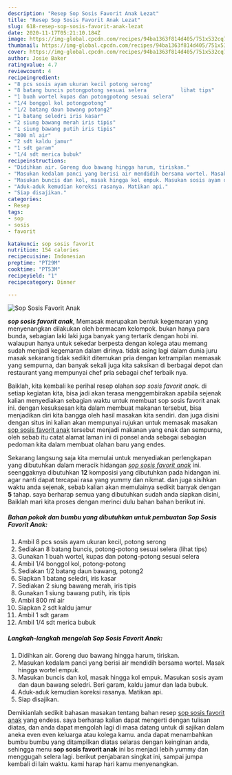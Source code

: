 ```yaml
---
description: "Resep Sop Sosis Favorit Anak Lezat"
title: "Resep Sop Sosis Favorit Anak Lezat"
slug: 618-resep-sop-sosis-favorit-anak-lezat
date: 2020-11-17T05:21:10.184Z
image: https://img-global.cpcdn.com/recipes/94ba1363f814d405/751x532cq70/sop-sosis-favorit-anak-foto-resep-utama.jpg
thumbnail: https://img-global.cpcdn.com/recipes/94ba1363f814d405/751x532cq70/sop-sosis-favorit-anak-foto-resep-utama.jpg
cover: https://img-global.cpcdn.com/recipes/94ba1363f814d405/751x532cq70/sop-sosis-favorit-anak-foto-resep-utama.jpg
author: Josie Baker
ratingvalue: 4.7
reviewcount: 4
recipeingredient:
- "8 pcs sosis ayam ukuran kecil potong serong"
- "8 batang buncis potongpotong sesuai selera           lihat tips"
- "1 buah wortel kupas dan potongpotong sesuai selera"
- "1/4 bonggol kol potongpotong"
- "1/2 batang daun bawang potong2"
- "1 batang seledri iris kasar"
- "2 siung bawang merah iris tipis"
- "1 siung bawang putih iris tipis"
- "800 ml air"
- "2 sdt kaldu jamur"
- "1 sdt garam"
- "1/4 sdt merica bubuk"
recipeinstructions:
- "Didihkan air. Goreng duo bawang hingga harum, tiriskan."
- "Masukan kedalam panci yang berisi air mendidih bersama wortel. Masak hingga wortel empuk."
- "Masukan buncis dan kol, masak hingga kol empuk. Masukan sosis ayam dan daun bawang seledri. Beri garam, kaldu jamur dan lada bubuk."
- "Aduk-aduk kemudian koreksi rasanya. Matikan api."
- "Siap disajikan."
categories:
- Resep
tags:
- sop
- sosis
- favorit

katakunci: sop sosis favorit 
nutrition: 154 calories
recipecuisine: Indonesian
preptime: "PT29M"
cooktime: "PT53M"
recipeyield: "1"
recipecategory: Dinner

---
```



![Sop Sosis Favorit Anak](https://img-global.cpcdn.com/recipes/94ba1363f814d405/751x532cq70/sop-sosis-favorit-anak-foto-resep-utama.jpg)

<b><i>sop sosis favorit anak</i></b>, Memasak merupakan bentuk kegemaran yang menyenangkan dilakukan oleh bermacam kelompok. bukan hanya para bunda, sebagian laki laki juga banyak yang tertarik dengan hobi ini. walaupun hanya untuk sekedar berpesta dengan kolega atau memang sudah menjadi kegemaran dalam dirinya. tidak asing lagi dalam dunia juru masak sekarang tidak sedikit ditemukan pria dengan ketrampilan memasak yang sempurna, dan banyak sekali juga kita saksikan di berbagai depot dan restaurant yang mempunyai chef pria sebagai chef terbaik nya.



Baiklah, kita kembali ke perihal resep olahan <i>sop sosis favorit anak</i>. di setiap kegiatan kita, bisa jadi akan terasa menggembirakan apabila sejenak kalian menyediakan sebagian waktu untuk membuat sop sosis favorit anak ini. dengan kesuksesan kita dalam membuat makanan tersebut, bisa menjadikan diri kita bangga oleh hasil masakan kita sendiri. dan juga disini dengan situs ini kalian akan mempunyai rujukan untuk memasak masakan <u>sop sosis favorit anak</u> tersebut menjadi makanan yang enak dan sempurna, oleh sebab itu catat alamat laman ini di ponsel anda sebagai sebagian pedoman kita dalam membuat olahan baru yang endes.


Sekarang langsung saja kita memulai untuk menyediakan perlengkapan yang dibutuhkan dalam meracik hidangan <u><i>sop sosis favorit anak</i></u> ini. seenggaknya dibutuhkan <b>12</b> komposisi yang dibutuhkan pada hidangan ini. agar nanti dapat tercapai rasa yang yummy dan nikmat. dan juga sisihkan waktu anda sejenak, sebab kalian akan memulainya sedikit banyak dengan <b>5</b> tahap. saya berharap semua yang dibutuhkan sudah anda siapkan disini, Baiklah mari kita proses dengan merinci dulu bahan bahan berikut ini.

<!--inarticleads1-->

##### Bahan pokok dan bumbu yang dibutuhkan untuk pembuatan Sop Sosis Favorit Anak:

1. Ambil 8 pcs sosis ayam ukuran kecil, potong serong
1. Sediakan 8 batang buncis, potong-potong sesuai selera           (lihat tips)
1. Gunakan 1 buah wortel, kupas dan potong-potong sesuai selera
1. Ambil 1/4 bonggol kol, potong-potong
1. Sediakan 1/2 batang daun bawang, potong2
1. Siapkan 1 batang seledri, iris kasar
1. Sediakan 2 siung bawang merah, iris tipis
1. Gunakan 1 siung bawang putih, iris tipis
1. Ambil 800 ml air
1. Siapkan 2 sdt kaldu jamur
1. Ambil 1 sdt garam
1. Ambil 1/4 sdt merica bubuk




<!--inarticleads2-->

##### Langkah-langkah mengolah Sop Sosis Favorit Anak:

1. Didihkan air. Goreng duo bawang hingga harum, tiriskan.
1. Masukan kedalam panci yang berisi air mendidih bersama wortel. Masak hingga wortel empuk.
1. Masukan buncis dan kol, masak hingga kol empuk. Masukan sosis ayam dan daun bawang seledri. Beri garam, kaldu jamur dan lada bubuk.
1. Aduk-aduk kemudian koreksi rasanya. Matikan api.
1. Siap disajikan.




Demikianlah sedikit bahasan masakan tentang bahan resep <u>sop sosis favorit anak</u> yang endess. saya berharap kalian dapat mengerti dengan tulisan diatas, dan anda dapat mengolah lagi di masa datang untuk di sajikan dalam aneka even even keluarga atau kolega kamu. anda dapat menambahkan bumbu bumbu yang ditampilkan diatas selaras dengan keinginan anda, sehingga menu <b>sop sosis favorit anak</b> ini bs menjadi lebih yummy dan menggugah selera lagi. berikut penjabaran singkat ini, sampai jumpa kembali di lain waktu. kami harap hari kamu menyenangkan.
